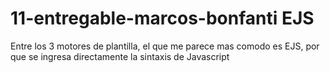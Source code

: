 # 11-entregable-marcos-bonfanti EJS

Entre los 3 motores de plantilla, el que me parece mas comodo es EJS, por que se ingresa directamente la sintaxis de Javascript

